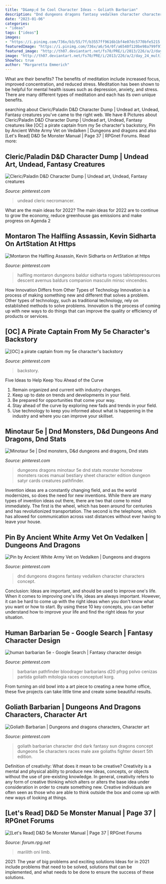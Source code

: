 ```yaml
---
title: "D&amp;d 5e Cool Character Ideas ~ Goliath Barbarian"
description: "Dnd dungeons dragons fantasy vedalken character characters concept"
date: "2023-01-06"
categories:
- "ideas"
tags: ["ideas"]
images:
- "https://i.pinimg.com/736x/b3/55/7f/b3557ff9616b1bf4e07dc5770bfe5215.jpg"
featuredImage: "https://i.pinimg.com/736x/a6/54/0f/a6540f120be98a799f979e79f72565a5.jpg"
featured_image: "http://th07.deviantart.net/fs70/PRE/i/2013/226/a/2/day_24_multi_limb_marilith_by_oni_tier-d5avz48.jpg"
image: "http://th07.deviantart.net/fs70/PRE/i/2013/226/a/2/day_24_multi_limb_marilith_by_oni_tier-d5avz48.jpg"
ShowToc: true
author: "Margaretta Emmerich"
---
```



What are their benefits?
The benefits of meditation include increased focus, improved concentration, and reduced stress. Meditation has been shown to be helpful for mental health issues such as depression, anxiety, and stress. There are many different types of meditation and each has its own unique benefits.

	

		
searching about Cleric/Paladin D&amp;D Character Dump | Undead art, Undead, Fantasy creatures you've came to the right web. We have 8 Pictures about Cleric/Paladin D&amp;D Character Dump | Undead art, Undead, Fantasy creatures like [OC] a pirate captain from my 5e character&#039;s backstory, Pin by Ancient White Army Vet on Vedalken | Dungeons and dragons and also [Let&#039;s Read] D&amp;D 5e Monster Manual | Page 37 | RPGnet Forums. Read more:
		
    
## Cleric/Paladin D&amp;D Character Dump | Undead Art, Undead, Fantasy Creatures

<img loading=lazy src="https://i.pinimg.com/736x/5d/83/6d/5d836d3ab128336bebf89485fd5d588d.jpg" onerror="this.onerror=null;this.src='https://tse2.mm.bing.net/th?id=OIP.U1hO5N7sVR3pdT9o7s1cPQHaK9&amp;pid=15.1';" alt="Cleric/Paladin D&amp;D Character Dump | Undead art, Undead, Fantasy creatures">

_Source: pinterest.com_

>undead cleric necromancer. 

	

What are the main ideas for 2022?
The main ideas for 2022 are to continue to grow the economy, reduce greenhouse gas emissions and make progress on Agenda 2
    
## Montaron The Halfling Assassin, Kevin Sidharta On ArtStation At Https

<img loading=lazy src="https://i.pinimg.com/736x/9e/29/1d/9e291dce9ccc01fcbf7b083fc0fc10f4.jpg" onerror="this.onerror=null;this.src='https://tse4.mm.bing.net/th?id=OIP.qlrysdrvdyZpZxdtlsX8bAHaJl&amp;pid=15.1';" alt="Montaron the Halfling Assassin, Kevin Sidharta on ArtStation at https">

_Source: pinterest.com_

>halfling montaron dungeons baldur sidharta rogues tabletopresources descent avernus baldurs companion masculin minsc vincendes. 

	

How Innovation Differs from Other Types of Technology
Innovation is a process of making something new and different that solves a problem. Other types of technology, such as traditional technology, rely on established methods to solve problems. Innovation is the process of coming up with new ways to do things that can improve the quality or efficiency of products or services.

    
## [OC] A Pirate Captain From My 5e Character&#039;s Backstory

<img loading=lazy src="https://i.pinimg.com/736x/b3/55/7f/b3557ff9616b1bf4e07dc5770bfe5215.jpg" onerror="this.onerror=null;this.src='https://tse4.mm.bing.net/th?id=OIP._jylgHYuHLFt50G25wxeogAAAA&amp;pid=15.1';" alt="[OC] a pirate captain from my 5e character&#039;s backstory">

_Source: pinterest.com_

>backstory. 

	

Five Ideas to Help Keep You Ahead of the Curve
1. Remain organized and current with industry changes.
2. Keep up to date on trends and developments in your field.
3. Be prepared for opportunities that come your way.
4. Stay ahead of the curve by exploring new fads and trends in your field.
5. Use technology to keep you informed about what is happening in the industry and where you can improve your skillset.

    
## Minotaur 5e | Dnd Monsters, D&amp;d Dungeons And Dragons, Dnd Stats

<img loading=lazy src="https://i.pinimg.com/736x/2c/41/b2/2c41b22d96ad63634393005a0f8e0e62.jpg" onerror="this.onerror=null;this.src='https://tse4.mm.bing.net/th?id=OIP.akoYRpWfONkTO_-cikqJmAHaKk&amp;pid=15.1';" alt="Minotaur 5e | Dnd monsters, D&amp;d dungeons and dragons, Dnd stats">

_Source: pinterest.com_

>dungeons dragons minotaur 5e dnd stats monster homebrew monsters races manual bestiary sheet character edition dungeon satyr cards creatures pathfinder. 

	

Invention ideas are a constantly changing field, and as the world modernizes, so does the need for new inventions. While there are many types of invention ideas out there, there are two that come to mind immediately. The first is the wheel, which has been around for centuries and has revolutionized transportation. The second is the telephone, which has allowed for communication across vast distances without ever having to leave your house.

    
## Pin By Ancient White Army Vet On Vedalken | Dungeons And Dragons

<img loading=lazy src="https://i.pinimg.com/736x/24/dc/f1/24dcf18e2e438774f7e6ca257bd846e3.jpg" onerror="this.onerror=null;this.src='https://tse3.mm.bing.net/th?id=OIP.wR90aO0QdvKSma8an48_2gAAAA&amp;pid=15.1';" alt="Pin by Ancient White Army Vet on Vedalken | Dungeons and dragons">

_Source: pinterest.com_

>dnd dungeons dragons fantasy vedalken character characters concept. 

	

Conclusion: Ideas are important, and should be used to improve one's life.
When it comes to improving one's life, ideas are always important. However, it can be hard to come up with the right ideas when you don't know what you want or how to start. By using these 10 key concepts, you can better understand how to improve your life and find the right ideas for your situation.

    
## Human Barbarian 5e - Google Search | Fantasy Character Design

<img loading=lazy src="https://i.pinimg.com/736x/a6/54/0f/a6540f120be98a799f979e79f72565a5.jpg" onerror="this.onerror=null;this.src='https://tse2.mm.bing.net/th?id=OIP.4z7o5mAeQEGM_Wz1g5_YJAHaK7&amp;pid=15.1';" alt="human barbarian 5e - Google Search | Fantasy character design">

_Source: pinterest.com_

>barbarian pathfinder bloodrager barbarians d20 pfrpg polvo cenizas partida goliath mitologia races conceptuel korg. 

	

From turning an old bowl into a art piece to creating a new home office, these five projects can take little time and create some beautiful results.

    
## Goliath Barbarian | Dungeons And Dragons Characters, Character Art

<img loading=lazy src="https://i.pinimg.com/736x/61/5f/2a/615f2a5469e9ed77ae7009a3f3879e59--goliath-dnd-character-design.jpg" onerror="this.onerror=null;this.src='https://tse2.mm.bing.net/th?id=OIP.7NTdLlh3FxUilDoRSOvxFQHaJE&amp;pid=15.1';" alt="Goliath Barbarian | Dungeons and dragons characters, Character art">

_Source: pinterest.com_

>goliath barbarian character dnd dark fantasy sun dragons concept dungeons 5e characters races male axe goliaths fighter desert 5th edition. 

	

Definition of creativity: What does it mean to be creative?
Creativity is a mental and physical ability to produce new ideas, concepts, or objects without the use of pre-existing knowledge. In general, creativity refers to any form of creative thinking which alters or alters the base idea under consideration in order to create something new. Creative individuals are often seen as those who are able to think outside the box and come up with new ways of looking at things.

    
## [Let&#039;s Read] D&amp;D 5e Monster Manual | Page 37 | RPGnet Forums

<img loading=lazy src="http://th07.deviantart.net/fs70/PRE/i/2013/226/a/2/day_24_multi_limb_marilith_by_oni_tier-d5avz48.jpg" onerror="this.onerror=null;this.src='https://tse1.mm.bing.net/th?id=OIP.83pMLC12gjSSL8ocg_RsBwHaLH&amp;pid=15.1';" alt="[Let&#039;s Read] D&amp;D 5e Monster Manual | Page 37 | RPGnet Forums">

_Source: forum.rpg.net_

>marilith oni limb. 

	

2021: The year of big problems and exciting solutions
Ideas for in 2021 include problems that need to be solved, solutions that can be implemented, and what needs to be done to ensure the success of these solutions.

